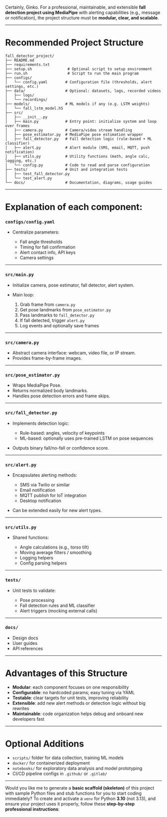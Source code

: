 
Certainly, Ginko. For a professional, maintainable, and extensible **fall detection project using MediaPipe** with alerting capabilities (e.g., message or notification), the project structure must be **modular, clear, and scalable**.

---

# Recommended Project Structure

```
fall_detector_project/
├── README.md
├── requirements.txt
├── setup.sh                # Optional script to setup environment
├── run.sh                  # Script to run the main program
├── configs/
│   └── config.yaml        # Configuration file (thresholds, alert settings, etc.)
├── data/                  # Optional: datasets, logs, recorded videos
│   ├── logs/
│   └── recordings/
├── models/                # ML models if any (e.g. LSTM weights)
│   └── fall_lstm_model.h5
├── src/
│   ├── __init__.py
│   ├── main.py            # Entry point: initialize system and loop over frames
│   ├── camera.py          # Camera/video stream handling
│   ├── pose_estimator.py  # MediaPipe pose estimation wrapper
│   ├── fall_detector.py   # Fall detection logic (rule-based + ML classifier)
│   ├── alert.py           # Alert module (SMS, email, MQTT, push notification)
│   ├── utils.py           # Utility functions (math, angle calc, logging, etc.)
│   └── config.py          # Code to read and parse configuration
├── tests/                 # Unit and integration tests
│   ├── test_fall_detector.py
│   └── test_alert.py
└── docs/                  # Documentation, diagrams, usage guides
```

---

# Explanation of each component:

### `configs/config.yaml`

* Centralize parameters:

  * Fall angle thresholds
  * Timing for fall confirmation
  * Alert contact info, API keys
  * Camera settings

---

### `src/main.py`

* Initialize camera, pose estimator, fall detector, alert system.
* Main loop:

  1. Grab frame from `camera.py`
  2. Get pose landmarks from `pose_estimator.py`
  3. Pass landmarks to `fall_detector.py`
  4. If fall detected, trigger `alert.py`
  5. Log events and optionally save frames

---

### `src/camera.py`

* Abstract camera interface: webcam, video file, or IP stream.
* Provides frame-by-frame images.

---

### `src/pose_estimator.py`

* Wraps MediaPipe Pose.
* Returns normalized body landmarks.
* Handles pose detection errors and frame skips.

---

### `src/fall_detector.py`

* Implements detection logic:

  * Rule-based: angles, velocity of keypoints
  * ML-based: optionally uses pre-trained LSTM on pose sequences
* Outputs binary fall/no-fall or confidence score.

---

### `src/alert.py`

* Encapsulates alerting methods:

  * SMS via Twilio or similar
  * Email notification
  * MQTT publish for IoT integration
  * Desktop notification
* Can be extended easily for new alert types.

---

### `src/utils.py`

* Shared functions:

  * Angle calculations (e.g., torso tilt)
  * Moving average filters / smoothing
  * Logging helpers
  * Config parsing helpers

---

### `tests/`

* Unit tests to validate:

  * Pose processing
  * Fall detection rules and ML classifier
  * Alert triggers (mocking external calls)

---

### `docs/`

* Design docs
* User guides
* API references

---

# Advantages of this Structure

* **Modular**: each component focuses on one responsibility
* **Configurable**: no hardcoded params; easy tuning via YAML
* **Testable**: clear targets for unit tests, improving reliability
* **Extensible**: add new alert methods or detection logic without big rewrites
* **Maintainable**: code organization helps debug and onboard new developers fast

---

# Optional Additions

* `scripts/` folder for data collection, training ML models
* `docker/` for containerized deployment
* `notebooks/` for exploratory data analysis and model prototyping
* CI/CD pipeline configs in `.github/` or `.gitlab/`

---

Would you like me to generate a **basic scaffold (skeleton)** of this project with sample Python files and stub functions for you to start coding immediately?
To create and activate a `venv` for Python **3.10** (not 3.13), and ensure your project uses it properly, follow these **step-by-step professional instructions**:


